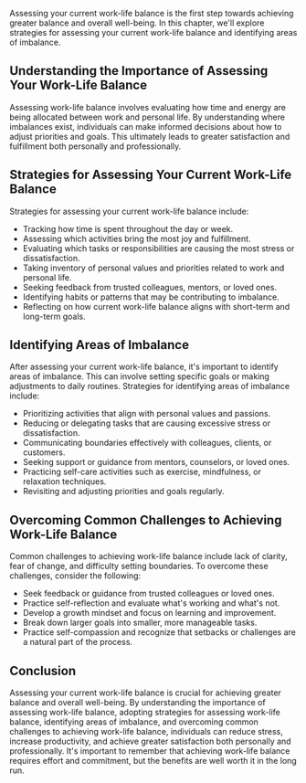 
Assessing your current work-life balance is the first step towards achieving greater balance and overall well-being. In this chapter, we'll explore strategies for assessing your current work-life balance and identifying areas of imbalance.

Understanding the Importance of Assessing Your Work-Life Balance
----------------------------------------------------------------

Assessing work-life balance involves evaluating how time and energy are being allocated between work and personal life. By understanding where imbalances exist, individuals can make informed decisions about how to adjust priorities and goals. This ultimately leads to greater satisfaction and fulfillment both personally and professionally.

Strategies for Assessing Your Current Work-Life Balance
-------------------------------------------------------

Strategies for assessing your current work-life balance include:

* Tracking how time is spent throughout the day or week.
* Assessing which activities bring the most joy and fulfillment.
* Evaluating which tasks or responsibilities are causing the most stress or dissatisfaction.
* Taking inventory of personal values and priorities related to work and personal life.
* Seeking feedback from trusted colleagues, mentors, or loved ones.
* Identifying habits or patterns that may be contributing to imbalance.
* Reflecting on how current work-life balance aligns with short-term and long-term goals.

Identifying Areas of Imbalance
------------------------------

After assessing your current work-life balance, it's important to identify areas of imbalance. This can involve setting specific goals or making adjustments to daily routines. Strategies for identifying areas of imbalance include:

* Prioritizing activities that align with personal values and passions.
* Reducing or delegating tasks that are causing excessive stress or dissatisfaction.
* Communicating boundaries effectively with colleagues, clients, or customers.
* Seeking support or guidance from mentors, counselors, or loved ones.
* Practicing self-care activities such as exercise, mindfulness, or relaxation techniques.
* Revisiting and adjusting priorities and goals regularly.

Overcoming Common Challenges to Achieving Work-Life Balance
-----------------------------------------------------------

Common challenges to achieving work-life balance include lack of clarity, fear of change, and difficulty setting boundaries. To overcome these challenges, consider the following:

* Seek feedback or guidance from trusted colleagues or loved ones.
* Practice self-reflection and evaluate what's working and what's not.
* Develop a growth mindset and focus on learning and improvement.
* Break down larger goals into smaller, more manageable tasks.
* Practice self-compassion and recognize that setbacks or challenges are a natural part of the process.

Conclusion
----------

Assessing your current work-life balance is crucial for achieving greater balance and overall well-being. By understanding the importance of assessing work-life balance, adopting strategies for assessing work-life balance, identifying areas of imbalance, and overcoming common challenges to achieving work-life balance, individuals can reduce stress, increase productivity, and achieve greater satisfaction both personally and professionally. It's important to remember that achieving work-life balance requires effort and commitment, but the benefits are well worth it in the long run.
